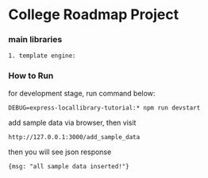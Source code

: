 # College Roadmap Project

### main libraries

    1. template engine: 

### How to Run

for development stage, run command below:

    DEBUG=express-locallibrary-tutorial:* npm run devstart   


add sample data via browser, then visit 

    http://127.0.0.1:3000/add_sample_data

then you will see json response

    {msg: "all sample data inserted!"}